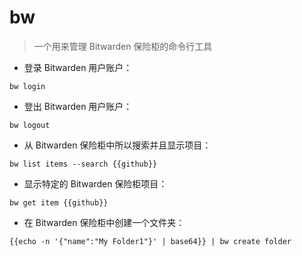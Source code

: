 # bw

> 一个用来管理 Bitwarden 保险柜的命令行工具

- 登录 Bitwarden 用户账户：

`bw login`

- 登出 Bitwarden 用户账户：

`bw logout`

- 从 Bitwarden 保险柜中所以搜索并且显示项目：

`bw list items --search {{github}}`

- 显示特定的 Bitwarden 保险柜项目：

`bw get item {{github}}`

- 在 Bitwarden 保险柜中创建一个文件夹：

`{{echo -n '{"name":"My Folder1"}' | base64}} | bw create folder`

[#]: contributors: ([咪咪咪🍼])
